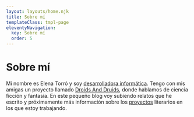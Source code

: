 ```yaml
---
layout: layouts/home.njk
title: Sobre mí
templateClass: tmpl-page
eleventyNavigation:
  key: Sobre mí
  order: 5
---
```


<h1>Sobre mí</h1>

Mi nombre es Elena Torró y soy <a href="https://elenatorro.com">desarrolladora informática</a>. Tengo con mis amigas un proyecto llamado <a href="https://droidsanddruids.com">Droids And Druids</a>, donde hablamos de ciencia ficción y fantasía. En este pequeño blog voy subiendo relatos que he escrito y próximamente más información sobre los <a href="/proyectos">proyectos</a> literarios en los que estoy trabajando.

